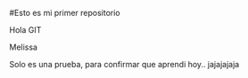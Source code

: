 #Esto es mi primer repositorio

Hola GIT

Melissa

Solo es una prueba, para confirmar que aprendi hoy.. jajajajaja

